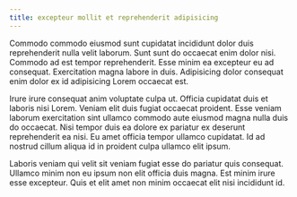 ```yaml
---
title: excepteur mollit et reprehenderit adipisicing
---
```


Commodo commodo eiusmod sunt cupidatat incididunt dolor duis reprehenderit nulla velit laborum. Sunt sunt do occaecat enim dolor nisi. Commodo ad est tempor reprehenderit. Esse minim ea excepteur eu ad consequat. Exercitation magna labore in duis. Adipisicing dolor consequat enim dolor ex id adipisicing Lorem occaecat est.

Irure irure consequat anim voluptate culpa ut. Officia cupidatat duis et laboris nisi Lorem. Veniam elit duis fugiat occaecat proident. Esse veniam laborum exercitation sint ullamco commodo aute eiusmod magna nulla duis do occaecat. Nisi tempor duis ea dolore ex pariatur ex deserunt reprehenderit ea nisi. Eu amet officia tempor ullamco cupidatat. Id ad nostrud cillum aliqua id in proident culpa ullamco elit ipsum.

Laboris veniam qui velit sit veniam fugiat esse do pariatur quis consequat. Ullamco minim non eu ipsum non elit officia duis magna. Est minim irure esse excepteur. Quis et elit amet non minim occaecat elit nisi incididunt id.